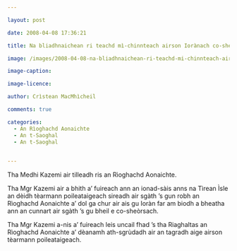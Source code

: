 ```yaml
---

layout: post

date: 2008-04-08 17:36:21

title: Na bliadhnaichean ri teachd mì-chinnteach airson Iorànach co-sheòrsach

image: /images/2008-04-08-na-bliadhnaichean-ri-teachd-mi-chinnteach-airson-ioranach-co-sheorsach.webp

image-caption:

image-licence:

author: Crìstean MacMhìcheil

comments: true

categories:
  - An Rìoghachd Aonaichte
  - An t-Saoghal
  - An t-Saoghal
  

---
```


Tha Medhi Kazemi air tilleadh ris an Rìoghachd Aonaichte.

<!--more-->

Tha Mgr Kazemi air a bhith a&#8217; fuireach ann an ionad-sàis anns na Tìrean Ìsle an dèidh tèarmann poileataigeach sireadh air sgàth &#8217;s gun robh an Rìoghachd Aonaichte a&#8217; dol ga chur air ais gu Ioràn far am biodh a bheatha ann an cunnart air sgàth &#8217;s gu bheil e co-sheòrsach.

Tha Mgr Kazemi a-nis a&#8217; fuireach leis uncail fhad &#8217;s tha Riaghaltas an Rìoghachd Aonaichte a&#8217; dèanamh ath-sgrùdadh air an tagradh aige airson tèarmann poileataigeach.

